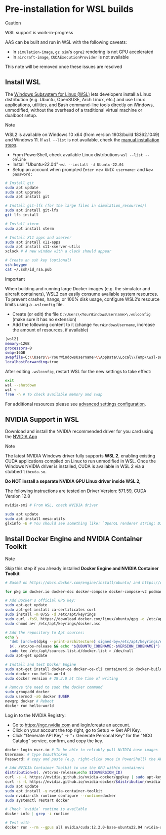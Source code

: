 # Pre-installation for WSL builds

> [!CAUTION]
> WSL support is work-in-progress
>
> AAS can be built and run in WSL with the following caveats:
> - In `simulation-image`, `gz sim`'s `ogre2` rendering is not GPU accelerated
> - In `aircraft-image`, `CUDAExecutionProvider` is not available
>
> This note will be removed once these issues are resolved

## Install WSL

The [Windows Subsystem for Linux (WSL)](https://learn.microsoft.com/en-us/windows/wsl/install) lets developers install a Linux distribution (e.g. Ubuntu, OpenSUSE, Arch Linux, etc.) and use Linux applications, utilities, and Bash command-line tools directly on Windows, unmodified, without the overhead of a traditional virtual machine or dualboot setup.

> [!NOTE]
> WSL2 is available on Windows 10 x64 (from version 1903/build 18362.1049) and Windows 11. 
> If `wsl --list` is not available, check the [manual installation steps](https://learn.microsoft.com/en-us/windows/wsl/install-manual).

- From PowerShell, check available Linux distributions `wsl --list --online`
- Install "Ubuntu-22.04" `wsl --install -d Ubuntu-22.04`
- Setup an account when prompted `Enter new UNIX username:` and `New password:`

```sh
# Install git
sudo apt update
sudo apt upgrade
sudo apt install git

# Install git-lfs (for the large files in simulation_resources/)
sudo apt install git-lfs
git lfs install

# Install xterm
sudo apt install xterm

# Install X11 apps and xserver
sudo apt install x11-apps
sudo apt install x11-xserver-utils
xclock # A new window with a clock should appear

# Create an ssh key (optional)
ssh-keygen 
cat ~/.ssh/id_rsa.pub
```

> [!IMPORTANT]
> When building and running large Docker images (e.g. the simulator and aircraft containers), WSL2 can easily consume available system resources. To prevent crashes, hangs, or 100% disk usage, configure WSL2’s resource limits using a `.wslconfig` file. 
> 
> - Create (or edit) the file `C:\Users\<YourWindowsUsername>\.wslconfig` (make sure it has no extension)
> - Add the following content to it (change `YourWindowsUsername`, increase the amount of resources, if available)
> 
> ```sh
> [wsl2]
> memory=12GB
> processors=8
> swap=16GB
> swapfile=C:\\Users\\<YourWindowsUsername>\\AppData\\Local\\Temp\\wsl-swap.vhdx
> localhostForwarding=true
> ```
>
> After editing `.wslconfig`, restart WSL for the new settings to take effect:
>
> ```sh
> exit
> wsl --shutdown 
> wsl ~
> free -h # To check available memory and swap
> ```
>
> For additional resources please see [advanced settings configuration](https://learn.microsoft.com/en-us/windows/wsl/wsl-config).

## NVIDIA Support in WSL

Download and install the NVIDIA recommended driver for you card using the [NVIDIA App](https://www.nvidia.com/en-us/software/nvidia-app/) 

>[!NOTE] 
>The latest NVIDIA Windows driver fully supports **WSL 2**, enabling existing CUDA applications compiled on Linux to run unmodified in WSL.
Once the Windows NVIDIA driver is installed, CUDA is available in WSL 2 via a stubbed `libcuda.so`. 
>
> **Do NOT install a separate NVIDIA GPU Linux driver inside WSL 2**,
> 
> The following instructions are tested on Driver Version: 571.59, CUDA Version 12.8

```sh
nvidia-smi # From WSL, check NVIDIA driver

sudo apt update
sudo apt install mesa-utils
glxinfo -B # You should see something like: `OpenGL renderer string: D3D12 (NVIDIA GeForce RTX 4050 Laptop GPU)`
```

## Install Docker Engine and NVIDIA Container Toolkit

> [!NOTE]
> Skip this step if you already installed **Docker Engine and NVIDIA Container Toolkit**

```sh
# Based on https://docs.docker.com/engine/install/ubuntu/ and https://docs.docker.com/engine/install/linux-postinstall/

for pkg in docker.io docker-doc docker-compose docker-compose-v2 podman-docker containerd runc; do sudo apt-get remove $pkg; done # none should be there

# Add Docker's official GPG key:
sudo apt-get update
sudo apt-get install ca-certificates curl
sudo install -m 0755 -d /etc/apt/keyrings
sudo curl -fsSL https://download.docker.com/linux/ubuntu/gpg -o /etc/apt/keyrings/docker.asc
sudo chmod a+r /etc/apt/keyrings/docker.asc

# Add the repository to Apt sources:
echo \
  "deb [arch=$(dpkg --print-architecture) signed-by=/etc/apt/keyrings/docker.asc] https://download.docker.com/linux/ubuntu \
  $(. /etc/os-release && echo "${UBUNTU_CODENAME:-$VERSION_CODENAME}") stable" | \
  sudo tee /etc/apt/sources.list.d/docker.list > /dev/null
sudo apt-get update
```

```sh
# Install and test Docker Engine
sudo apt-get install docker-ce docker-ce-cli containerd.io docker-buildx-plugin docker-compose-plugin
sudo docker run hello-world
sudo docker version # 28.3.0 at the time of writing

# Remove the need to sudo the docker command
sudo groupadd docker
sudo usermod -aG docker $USER
newgrp docker # Reboot
docker run hello-world
```

Log in to the NVIDIA Registry:

- Go to https://ngc.nvidia.com and login/create an account.
- Click on your account the top right, go to Setup -> Get API Key.
- Click "Generate API Key" -> "+ Generate Personal Key" for the "NCG Catalog" service, confirm, and copy the key.

```sh
docker login nvcr.io # To be able to reliably pull NVIDIA base images
Username: # type $oauthtoken
Password: # copy and paste (e.g. right-click once in PowerShell) the API key and press enter to pull base images from nvcr.io/
```

```sh
# Add NVIDIA Container Toolkit to use the GPU within containers
distribution=$(. /etc/os-release;echo $ID$VERSION_ID)
curl -s -L https://nvidia.github.io/nvidia-docker/gpgkey | sudo apt-key add -
curl -s -L https://nvidia.github.io/nvidia-docker/$distribution/nvidia-docker.list | sudo tee /etc/apt/sources.list.d/nvidia-docker.list
sudo apt update
sudo apt install -y nvidia-container-toolkit
sudo nvidia-ctk runtime configure --runtime=docker
sudo systemctl restart docker

# Check `nvidia` runtime is available
docker info | grep -i runtime

# Test with
docker run --rm --gpus all nvidia/cuda:12.2.0-base-ubuntu22.04 nvidia-smi
```

<!-- 

THIS SEEMS UNNECESSARY with WSLg 

## Install VcXsrv Windows X Server

WSL2 does not provide a full Linux desktop environment by default, so graphical applications (like Gazebo or other GUI tools) cannot run natively. To display GUI applications from WSL2 on Windows, we need an X server. VcXsrv is a lightweight and widely used X server for Windows.

- Download [VcXsrv:](https://sourceforge.net/projects/vcxsrv/) and download the installer.
- Run the installer with default settings.
    - Start “XLaunch” (comes with VcXsrv).
    - Choose Multiple windows.
    - Set Display number to 0.
    - Check Start no client.
    - Check Disable access control (or configure for security).
    - Finish to launch the X server.

From your WSL2 terminal, you should configure your `~/.bashrc` file to set up the display and X11 permissions automatically whenever you open a WSL terminal.

```sh
# WSL2 GUI setup
echo 'export DISPLAY=$(grep nameserver /etc/resolv.conf | awk "{print \$2}"):0' >> ~/.bashrc
echo 'export LIBGL_ALWAYS_INDIRECT=0' >> ~/.bashrc
echo 'export QT_X11_NO_MITSHM=1' >> ~/.bashrc
echo 'export __GLX_VENDOR_LIBRARY_NAME=nvidia' >> ~/.bashrc
echo 'if command -v xhost >/dev/null 2>&1; then xhost +local:; fi' >> ~/.bashrc

# Reload .bashrc
source ~/.bashrc
``` 

-->
